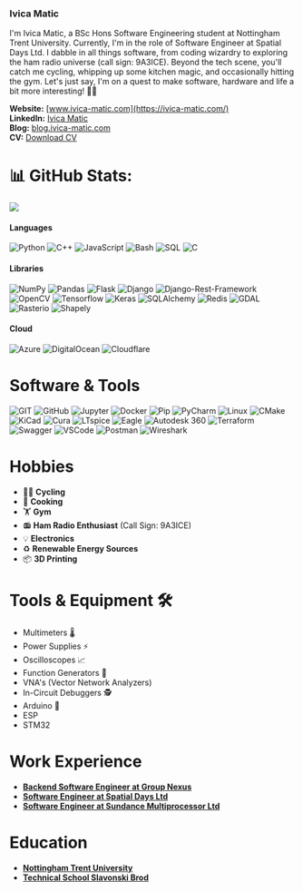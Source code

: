 ### Ivica Matic

I'm Ivica Matic, a BSc Hons Software Engineering student at Nottingham Trent University. Currently, I'm in the role of Software Engineer at Spatial Days Ltd. I dabble in all things software, from coding wizardry to exploring the ham radio universe (call sign: 9A3ICE). Beyond the tech scene, you'll catch me cycling, whipping up some kitchen magic, and occasionally hitting the gym. Let's just say, I'm on a quest to make software, hardware and life a bit more interesting! 🚀✨

**Website:** [www.ivica-matic.com](https://ivica-matic.com/)<br>
**LinkedIn:** [Ivica Matic](https://www.linkedin.com/in/matic-ivica/)<br>
**Blog:** [blog.ivica-matic.com](https://blog.ivica-matic.com)<br>
**CV:** [Download CV](https://ivica-matic.com/media/uploads/cv.pdf)<br>

# 📊 GitHub Stats:
![](https://github-readme-streak-stats.herokuapp.com/?user=ivica3730k&theme=dracula&hide_border=false&count_private=true&show_icons=true)<br/>

#### Languages
![Python](https://img.shields.io/badge/Python-FFD43B?style=for-the-badge&logo=python&logoColor=blue)
![C++](https://img.shields.io/badge/C++-00599C?style=for-the-badge&logo=c%2B%2B&logoColor=white)
![JavaScript](https://img.shields.io/badge/JavaScript-F7DF1E?style=for-the-badge&logo=javascript&logoColor=black)
![Bash](https://img.shields.io/badge/Bash-4EAA25?style=for-the-badge&logo=gnu-bash&logoColor=white)
![SQL](https://img.shields.io/badge/SQL-4479A1?style=for-the-badge&logo=sql&logoColor=white)
![C](https://img.shields.io/badge/C-00599C?style=for-the-badge&logo=c&logoColor=white)

#### Libraries
![NumPy](https://img.shields.io/badge/Numpy-777BB4?style=for-the-badge&logo=numpy&logoColor=white)
![Pandas](https://img.shields.io/badge/Pandas-2C2D72?style=for-the-badge&logo=pandas&logoColor=white)
![Flask](https://img.shields.io/badge/Flask-000000?style=for-the-badge&logo=flask&logoColor=white)
![Django](https://img.shields.io/badge/Django-092E20?style=for-the-badge&logo=django&logoColor=white)
![Django-Rest-Framework](https://img.shields.io/badge/DRF-092E20?style=for-the-badge&logo=django&logoColor=white)
![OpenCV](https://img.shields.io/badge/OpenCV-27338e?style=for-the-badge&logo=OpenCV&logoColor=white)
![Tensorflow](https://img.shields.io/badge/Tensorflow-F0B93A?style=for-the-badge&logo=tensorflow&logoColor=white)
![Keras](https://img.shields.io/badge/Keras-D00000?style=for-the-badge&logo=keras&logoColor=white)
![SQLAlchemy](https://img.shields.io/badge/SQLAlchemy-3775A9?style=for-the-badge&logo=sqlalchemy&logoColor=white)
![Redis](https://img.shields.io/badge/Redis-DC382D?style=for-the-badge&logo=redis&logoColor=white)
![GDAL](https://img.shields.io/badge/GDAL-76AB56?style=for-the-badge&logo=gdal&logoColor=white)
![Rasterio](https://img.shields.io/badge/Rasterio-2B5E3B?style=for-the-badge&logo=rasterio&logoColor=white)
![Shapely](https://img.shields.io/badge/Shapely-003366?style=for-the-badge&logo=shapely&logoColor=white)

#### Cloud
![Azure](https://img.shields.io/badge/microsoft%20azure-0089D6?style=for-the-badge&logo=microsoft-azure&logoColor=white)
![DigitalOcean](https://img.shields.io/badge/DigitalOcean-0080FF?style=for-the-badge&logo=digitalocean&logoColor=white)
![Cloudflare](https://img.shields.io/badge/Cloudflare-F38020?style=for-the-badge&logo=cloudflare&logoColor=white)

# Software & Tools
![GIT](https://img.shields.io/badge/GIT-E44C30?style=for-the-badge&logo=git&logoColor=white)
![GitHub](https://img.shields.io/badge/github-%23121011.svg?style=for-the-badge&logo=github&logoColor=white)
![Jupyter](https://img.shields.io/badge/Jupyter-F37626.svg?&style=for-the-badge&logo=Jupyter&logoColor=white)
![Docker](https://img.shields.io/badge/docker-%230db7ed.svg?style=for-the-badge&logo=docker&logoColor=white)
![Pip](https://img.shields.io/badge/pypi-3775A9?style=for-the-badge&logo=pypi&logoColor=white)
![PyCharm](https://img.shields.io/badge/PyCharm-000000.svg?&style=for-the-badge&logo=PyCharm&logoColor=white)
![Linux](https://img.shields.io/badge/Linux-FCC624?style=for-the-badge&logo=linux&logoColor=black)
![CMake](https://img.shields.io/badge/CMake-064F8C?style=for-the-badge&logo=cmake&logoColor=white)
![KiCad](https://img.shields.io/badge/KiCad-4F4F4F?style=for-the-badge&logo=kicad&logoColor=white)
![Cura](https://img.shields.io/badge/Cura-47A14A?style=for-the-badge&logo=ultimaker&logoColor=white)
![LTspice](https://img.shields.io/badge/LTspice-000000?style=for-the-badge&logo=ltspice&logoColor=white)
![Eagle](https://img.shields.io/badge/Eagle-FFD000?style=for-the-badge&logo=autodesk&logoColor=white)
![Autodesk 360](https://img.shields.io/badge/Autodesk_360-0696D7?style=for-the-badge&logo=autodesk&logoColor=white)
![Terraform](https://img.shields.io/badge/Terraform-623CE4?style=for-the-badge&logo=terraform&logoColor=white)
![Swagger](https://img.shields.io/badge/Swagger-85EA2D?style=for-the-badge&logo=swagger&logoColor=black)
![VSCode](https://img.shields.io/badge/VSCode-007ACC?style=for-the-badge&logo=visual-studio-code&logoColor=white)
![Postman](https://img.shields.io/badge/Postman-FF6C37?style=for-the-badge&logo=postman&logoColor=white)
![Wireshark](https://img.shields.io/badge/Wireshark-1679A7?style=for-the-badge&logo=wireshark&logoColor=white)


# Hobbies
- 🚴‍♂️ **Cycling**
- 🍳 **Cooking**
- 🏋️ **Gym**
- 📻 **Ham Radio Enthusiast** (Call Sign: 9A3ICE)
- 💡 **Electronics**
- ♻️ **Renewable Energy Sources**
- 📦 **3D Printing** 

# Tools & Equipment 🛠️
- Multimeters 🌡️
- Power Supplies ⚡
- Oscilloscopes 📈
- Function Generators 🚥
- VNA's (Vector Network Analyzers) 
- In-Circuit Debuggers 🕵️
- Arduino 🤖
- ESP 
- STM32 

# Work Experience
- [**Backend Software Engineer at Group Nexus**](https://groupnexus.co.uk)
- [**Software Engineer at Spatial Days Ltd**](https://www.spatialdays.com)
- [**Software Engineer at Sundance Multiprocessor Ltd**](https://www.sundance.com)

# Education
- [**Nottingham Trent University**  ](https://www.ntu.ac.uk)
- [**Technical School Slavonski Brod**](https://tssb.hr)
